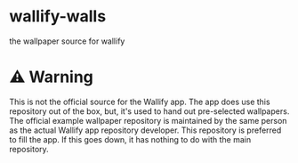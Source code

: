 # wallify-walls
the wallpaper source for wallify

# ⚠️ Warning
This is not the official source for the Wallify app. The app does use this repository out of the box, but, it's used to hand out pre-selected wallpapers. The official example wallpaper repository is maintained by the same person as the actual Wallify app repository developer. This repository is preferred to fill the app. If this goes down, it has nothing to do with the main repository.
